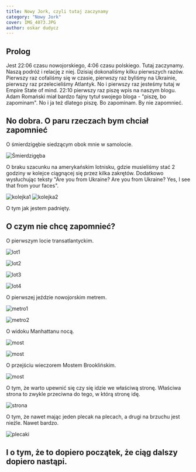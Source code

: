 ```yaml
---
title: Nowy Jork, czyli tutaj zaczynamy
category: "Nowy Jork"
cover: IMG_4073.JPG
author: oskar dudycz
---
```


## Prolog

Jest 22:06 czasu nowojorskiego, 4:06 czasu polskiego. Tutaj zaczynamy. Naszą podróż i relację z niej. Dzisiaj dokonaliśmy kilku pierwszych razów. Pierwszy raz cofaliśmy się w czasie, pierwszy raz byliśmy na Ukrainie, pierwszy raz przelecieliśmy Atlantyk. No i pierwszy raz jesteśmy tutaj w Empire State of mind. 22:10 pierwszy raz piszę wpis na naszym blogu. Adam Romański miał bardzo fajny tytuł swojego bloga - "piszę, bo zapominam". No i ja też dlatego piszę. Bo zapominam. By nie zapomnieć.

## No dobra. O paru rzeczach bym chciał zapomnieć

O śmierdzigębie siedzącym obok mnie w samolocie.

![Śmierdzigęba](smierdzigeba.jpg)

O braku szacunku na amerykańskim lotnisku, gdzie musieliśmy stać 2 godziny w kolejce ciągnącej się przez kilka zakrętów. Dodatkowo wysłuchując teksty "Are you from Ukraine? Are you from Ukraine? Yes, I see that from your faces".

![kolejka1](IMG_4045.JPG) ![kolejka2](IMG_4047.JPG)

O tym jak jestem padnięty.

## O czym nie chcę zapomnieć?

O pierwszym locie transatlantyckim.

![lot1](IMG_4028.JPG) 

![lot2](IMG_4031.JPG) 

![lot3](IMG_4032.JPG)

![lot4](IMG_4033.JPG)

O pierwszej jeździe nowojorskim metrem.

![metro1](IMG_4048.JPG)

![metro2](RGEX0242.JPG)

O widoku Manhattanu nocą.

![most](IMG_4063.JPG)

![most](IMG_4081.JPG)

O przejściu wieczorem Mostem Brooklińskim.

![most](IMG_4072.JPG)

O tym, że warto upewnić się czy się idzie we właściwą stronę. Właściwa strona to zwykle przeciwna do tego, w którą stronę idę.

![strona](STRONA.jpg)

O tym, że nawet mając jeden plecak na plecach, a drugi na brzuchu jest nieźle. Nawet bardzo.

![plecaki](IMG_4055.JPG)

## I o tym, że to dopiero początek, że ciąg dalszy dopiero nastąpi.

